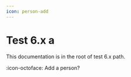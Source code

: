 ```yaml
---
icon: person-add
---
```

# Test 6.x a

This documentation is in the root of test 6.x path.

:icon-octoface: Add a person?